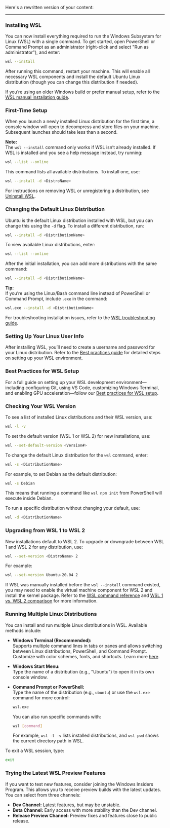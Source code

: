 Here's a rewritten version of your content:

---

### Installing WSL

You can now install everything required to run the Windows Subsystem for Linux (WSL) with a single command. To get started, open PowerShell or Command Prompt as an administrator (right-click and select "Run as administrator"), and enter:

```bash
wsl --install
```

After running this command, restart your machine. This will enable all necessary WSL components and install the default Ubuntu Linux distribution (though you can change this distribution if needed). 

If you’re using an older Windows build or prefer manual setup, refer to the [WSL manual installation guide](#).

### First-Time Setup

When you launch a newly installed Linux distribution for the first time, a console window will open to decompress and store files on your machine. Subsequent launches should take less than a second.

**Note:**  
The `wsl --install` command only works if WSL isn’t already installed. If WSL is installed and you see a help message instead, try running:

```bash
wsl --list --online
```

This command lists all available distributions. To install one, use:

```bash
wsl --install -d <DistroName>
```

For instructions on removing WSL or unregistering a distribution, see [Uninstall WSL](#).

### Changing the Default Linux Distribution

Ubuntu is the default Linux distribution installed with WSL, but you can change this using the `-d` flag. To install a different distribution, run:

```bash
wsl --install -d <DistributionName>
```

To view available Linux distributions, enter:

```bash
wsl --list --online
```

After the initial installation, you can add more distributions with the same command:

```bash
wsl --install -d <DistributionName>
```

**Tip:**  
If you’re using the Linux/Bash command line instead of PowerShell or Command Prompt, include `.exe` in the command:

```bash
wsl.exe --install -d <DistributionName>
```

For troubleshooting installation issues, refer to the [WSL troubleshooting guide](#).

### Setting Up Your Linux User Info

After installing WSL, you’ll need to create a username and password for your Linux distribution. Refer to the [Best practices guide](#) for detailed steps on setting up your WSL environment.

### Best Practices for WSL Setup

For a full guide on setting up your WSL development environment—including configuring Git, using VS Code, customizing Windows Terminal, and enabling GPU acceleration—follow our [Best practices for WSL setup](#).

### Checking Your WSL Version

To see a list of installed Linux distributions and their WSL version, use:

```bash
wsl -l -v
```

To set the default version (WSL 1 or WSL 2) for new installations, use:

```bash
wsl --set-default-version <Version#>
```

To change the default Linux distribution for the `wsl` command, enter:

```bash
wsl -s <DistributionName>
```

For example, to set Debian as the default distribution:

```bash
wsl -s Debian
```

This means that running a command like `wsl npm init` from PowerShell will execute inside Debian.

To run a specific distribution without changing your default, use:

```bash
wsl -d <DistributionName>
```

### Upgrading from WSL 1 to WSL 2

New installations default to WSL 2. To upgrade or downgrade between WSL 1 and WSL 2 for any distribution, use:

```bash
wsl --set-version <DistroName> 2
```

For example:

```bash
wsl --set-version Ubuntu-20.04 2
```

If WSL was manually installed before the `wsl --install` command existed, you may need to enable the virtual machine component for WSL 2 and install the kernel package. Refer to the [WSL command reference](#) and [WSL 1 vs. WSL 2 comparison](#) for more information.

### Running Multiple Linux Distributions

You can install and run multiple Linux distributions in WSL. Available methods include:

- **Windows Terminal (Recommended):**  
   Supports multiple command lines in tabs or panes and allows switching between Linux distributions, PowerShell, and Command Prompt. Customize with color schemes, fonts, and shortcuts. Learn more [here](#).

- **Windows Start Menu:**  
   Type the name of a distribution (e.g., "Ubuntu") to open it in its own console window.

- **Command Prompt or PowerShell:**  
   Type the name of the distribution (e.g., `ubuntu`) or use the `wsl.exe` command for more control:
  
  ```bash
  wsl.exe
  ```
  
   You can also run specific commands with:
  
  ```bash
  wsl [command]
  ```
  
   For example, `wsl -l -v` lists installed distributions, and `wsl pwd` shows the current directory path in WSL.

To exit a WSL session, type:

```bash
exit
```

### Trying the Latest WSL Preview Features

If you want to test new features, consider joining the Windows Insiders Program. This allows you to receive preview builds with the latest updates. You can select from three channels:

- **Dev Channel:** Latest features, but may be unstable.
- **Beta Channel:** Early access with more stability than the Dev channel.
- **Release Preview Channel:** Preview fixes and features close to public release.

